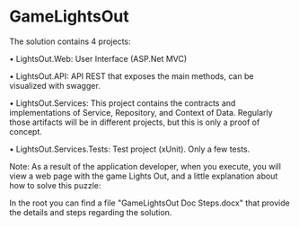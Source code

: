 # GameLightsOut
The solution contains 4 projects:

•	LightsOut.Web: User Interface (ASP.Net MVC)

•	LightsOut.API: API REST that exposes the main methods, can be visualized with swagger.

•	LightsOut.Services: This project contains the contracts and implementations of Service, Repository, and Context of Data. Regularly those artifacts will be in different projects, but this is only a proof of concept.

•	LightsOut.Services.Tests: Test project (xUnit). Only a few tests.


Note: As a result of the application developer, when you execute, you will view a web page with the game Lights Out, and a little explanation about how to solve this puzzle:
 

In the root you can find a file "GameLightsOut Doc Steps.docx" that provide the details and steps regarding the solution.
